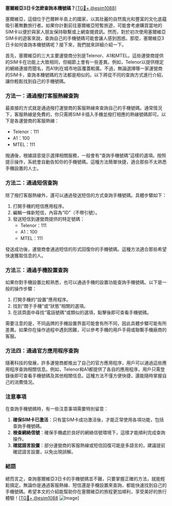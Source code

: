 **塞爾維亞3日卡怎麽查詢本機號碼？**[[TG💪+ @esim1088](https://t.me/s/esim1088)]

塞爾維亞，這個位于巴爾幹半島上的國家，以其壯麗的自然風光和豐富的文化底蘊吸引著無數旅行者。如果你計劃前往塞爾維亞短暫旅遊，可能會考慮購買當地的SIM卡以便於與家人朋友保持聯繫或上網查閱資訊。然而，對於初次使用塞爾維亞SIM卡的遊客來說，查詢自己的手機號碼可能會讓人感到困惑。那麼，塞爾維亞3日卡如何查詢本機號碼呢？接下來，我們就來詳細介紹一下。

首先，塞爾維亞的三大主要運營商分別是Telenor、A1和MTEL。這些運營商提供的SIM卡在功能上大致相同，但細節上會有一些差異。例如，Telenor以提供穩定的網絡連接而聞名，而A1則在城市地區覆蓋較廣。不過，無論選擇哪一家運營商的SIM卡，查詢本機號碼的方法都是相似的。以下將從不同的查詢方式進行介紹，讓你輕鬆找到自己的手機號碼。

### 方法一：通過撥打客服熱線查詢

最直接的方式就是通過撥打運營商的客服熱線來查詢自己的手機號碼。通常情況下，客服熱線是免費的，你只需將SIM卡插入手機並撥打相應的熱線號碼即可。以下是各運營商的客服熱線：

- Telenor：111
- A1：100
- MTEL：111

撥通後，根據語音提示選擇相關服務，一般會有“查詢手機號碼”這樣的選項。按照提示操作，系統會自動告知你的手機號碼。這種方法簡單快捷，適合那些不太熟悉手機設置的人士。

### 方法二：通過短信查詢

除了撥打客服熱線外，還可以通過發送短信的方式查詢手機號碼。具體步驟如下：

1. 打開手機的短信應用程序。
2. 編輯一條新短信，內容為“ID”（不帶引號）。
3. 發送短信到運營商提供的特定號碼：
   - Telenor：111
   - A1：100
   - MTEL：111

發送成功後，運營商會通過短信的形式回復你的手機號碼。這種方法適合那些希望快速獲取信息的人。

### 方法三：通過手機設置查詢

如果你對手機設置比較熟悉，也可以通過手機的設置功能查詢手機號碼。以下是一般的操作步驟：

1. 打開手機的“設置”應用程序。
2. 找到“關于手機”或“狀態”相關的選項。
3. 在該頁面中尋找“電話號碼”或類似的選項，點擊後即可查看手機號碼。

需要注意的是，不同品牌的手機設置界面可能會有所不同，因此具體步驟可能有所差異。如果你在操作過程中遇到困難，可以參考手機的用戶手冊或聯繫手機廠商的客服。

### 方法四：通過官方應用程序查詢

隨著科技的發展，許多運營商都推出了自己的官方應用程序，用戶可以通過這些應用程序查詢相關信息。例如，Telenor和A1都提供了各自的應用程序，用戶只需登錄後即可查看手機號碼及其他相關信息。這種方法不僅方便快捷，還能隨時掌握自己的消費情況。

### 注意事項

在查詢手機號碼時，有一些注意事項需要特別留意：

1. **確保SIM卡已激活**：只有當SIM卡成功激活後，才能正常使用各項功能，包括查詢手機號碼。
2. **檢查網絡信號**：確保手機處於良好的網絡信號環境下，這樣才能順利完成查詢操作。
3. **確認語言設置**：部分運營商的客服熱線或短信回復可能是多語言的，建議提前確認語言設置，以免出現誤解。

### 結語

總而言之，查詢塞爾維亞3日卡的手機號碼並不難，只要掌握正確的方法，就能輕鬆搞定。無論你是通過客服熱線、短信還是手機設置來查詢，都能快速找到自己的手機號碼。希望本文的介紹能幫助你在塞爾維亞的旅程更加順利，享受美好的旅行體驗！[[TG💪+ @esim1088](https://t.me/s/esim1088) ![Image](https://i.postimg.cc/4NQfJmqS/Snipaste-2025-05-13-00-14-12.png)]